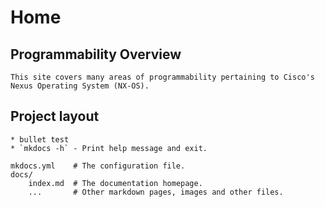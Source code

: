 # Home

## Programmability Overview
    This site covers many areas of programmability pertaining to Cisco's Nexus Operating System (NX-OS).


## Project layout
    * bullet test
    * `mkdocs -h` - Print help message and exit.

    mkdocs.yml    # The configuration file.
    docs/
        index.md  # The documentation homepage.
        ...       # Other markdown pages, images and other files.
